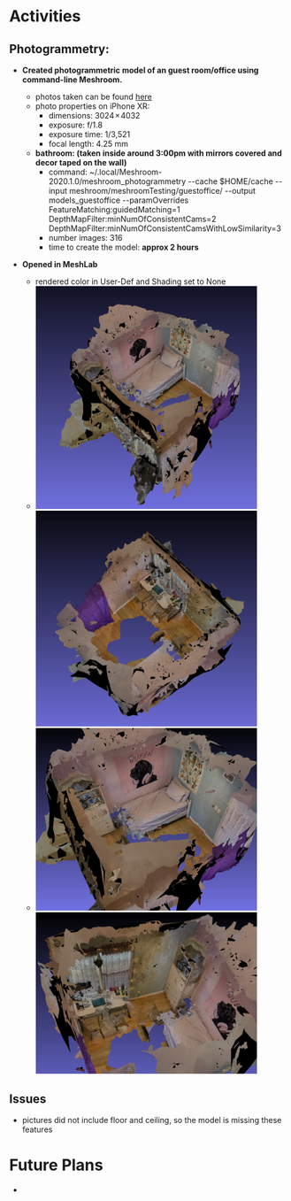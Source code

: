 # Activities

## Photogrammetry:

- **Created photogrammetric model of an guest room/office using command-line Meshroom.**
  - photos taken can be found [here](https://github.com/evelynhasama/meshroomTesting)
  - photo properties on iPhone XR:
    -  dimensions: 3024 × 4032 
    -  exposure: f/1.8
    -  exposure time: 1/3,521
    -  focal length: 4.25 mm
  - **bathroom: (taken inside around 3:00pm with mirrors covered and decor taped on the wall)**
    -  command: ~/.local/Meshroom-2020.1.0/meshroom_photogrammetry --cache $HOME/cache --input meshroom/meshroomTesting/guestoffice/ --output models_guestoffice --paramOverrides FeatureMatching:guidedMatching=1 DepthMapFilter:minNumOfConsistentCams=2 DepthMapFilter:minNumOfConsistentCamsWithLowSimilarity=3
    -  number images: 316
    -  time to create the model: **approx 2 hours**
  
- **Opened in MeshLab** 
    - rendered color in User-Def and Shading set to None   
    - <img src="https://github.com/evelynhasama/CSResearch/blob/master/Spring2021-Reports/2021-04-27/guestoffice1.png" width=400> <img src="https://github.com/evelynhasama/CSResearch/blob/master/Spring2021-Reports/2021-04-27/guestoffice3.png" width=400>
    - <img src="https://github.com/evelynhasama/CSResearch/blob/master/Spring2021-Reports/2021-04-27/guestoffice5.png" width=400> <img src="https://github.com/evelynhasama/CSResearch/blob/master/Spring2021-Reports/2021-04-27/guestoffice6.png" width=400>
    
## Issues
  - pictures did not include floor and ceiling, so the model is missing these features

# Future Plans
  - 
